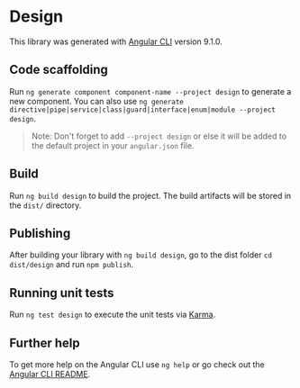 # Design

This library was generated with [Angular CLI](https://github.com/angular/angular-cli) version 9.1.0.

## Code scaffolding

Run `ng generate component component-name --project design` to generate a new component. You can also use `ng generate directive|pipe|service|class|guard|interface|enum|module --project design`.
> Note: Don't forget to add `--project design` or else it will be added to the default project in your `angular.json` file. 

## Build

Run `ng build design` to build the project. The build artifacts will be stored in the `dist/` directory.

## Publishing

After building your library with `ng build design`, go to the dist folder `cd dist/design` and run `npm publish`.

## Running unit tests

Run `ng test design` to execute the unit tests via [Karma](https://karma-runner.github.io).

## Further help

To get more help on the Angular CLI use `ng help` or go check out the [Angular CLI README](https://github.com/angular/angular-cli/blob/master/README.md).
